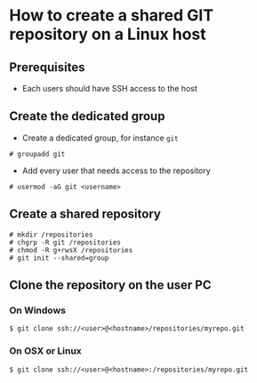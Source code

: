 # How to create a shared GIT repository on a Linux host

## Prerequisites

- Each users should have SSH access to the host

## Create the dedicated group

- Create a dedicated group, for instance `git`

```
# groupadd git
```
- Add every user that needs access to the repository

```
# usermod -aG git <username>
```

## Create a shared repository

```
# mkdir /repositories
# chgrp -R git /repositories                
# chmod -R g+rwsX /repositories
# git init --shared=group
```

## Clone the repository on the user PC

### On Windows
```
$ git clone ssh://<user>@<hostname>/repositories/myrepo.git
```
### On OSX or Linux
```
$ git clone ssh://<user>@<hostname>:/repositories/myrepo.git
```

